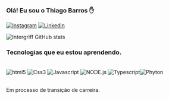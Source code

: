 
### Olá! Eu sou o Thiago Barros ✋



[![Instagram](https://img.shields.io/badge/Instagram-E4405F?style=for-the-badge&logo=instagram&logoColor=white)](https://www.instagram.com/intergriff_/)
[![Linkedin](https://img.shields.io/badge/LinkedIn-0077B5?style=for-the-badge&logo=linkedin&logoColor=white)](https://www.linkedin.com/in/thiagointergriff/)

![Intergriff GitHub stats](https://github-readme-stats.vercel.app/api?username=intergriff&show_icons=true&theme=cobalt)

### Tecnologias que eu estou aprendendo.

<div
stytle="display: inline_block"><br/>
   <img align="center" alt="html5" src="https://img.shields.io/badge/HTML5-E34F26?style=for-the-badge&logo=html5&logoColor=white">
   <img align="center" alt="Css3" src="https://img.shields.io/badge/CSS3-1572B6?style=for-the-badge&logo=css3&logoColor=white">
   <img align="center" alt="Javascript" src="https://img.shields.io/badge/JavaScript-323330?style=for-the-badge&logo=javascript&logoColor=F7DF1E">
   <img align="center" alt="NODE.js" src="https://img.shields.io/badge/Node.js-43853D?style=for-the-badge&logo=node.js&logoColor=white">
   <img align="center" alt="Typescript" src="https://img.shields.io/badge/TypeScript-007ACC?style=for-the-badge&logo=typescript&logoColor=white"><img align="center" alt="Phyton" src="https://img.shields.io/badge/Python-14354C?style=for-the-badge&logo=python&logoColor=white">
</div></br>

Em processo de transição de carreira.
